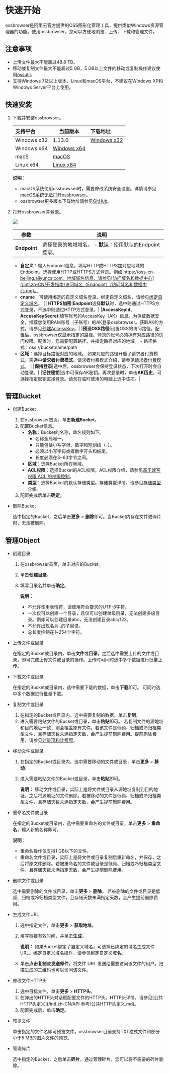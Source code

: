 # 快速开始

ossbrowser是阿里云官方提供的OSS图形化管理工具，提供类似Windows资源管理器的功能。使用ossbrowser，您可以方便地浏览、上传、下载和管理文件。

## 注意事项

-   上传文件最大不能超过48.8 TB。
-   移动或复制文件最大不能超过5 GB，5 GB以上文件的移动或复制操作建议使用[ossutil](/intl.zh-CN/常用工具/命令行工具ossutil/概述.md)。
-   支持Windows 7及以上版本、Linux和macOS平台，不建议在Windows XP和Windows Server平台上使用。

## 快速安装

1.  下载并安装ossbrowser。

    |支持平台|当前版本|下载地址|
    |:---|----|:---|
    |Windows x32|1.13.0|[Windows x32](https://gosspublic.alicdn.com/oss-browser/1.13.0/oss-browser-win32-ia32.zip)|
    |Windows x64|[Windows x64](https://gosspublic.alicdn.com/oss-browser/1.13.0/oss-browser-win32-x64.zip)|
    |macS|[macOS](https://gosspublic.alicdn.com/oss-browser/1.13.0/oss-browser-darwin-x64.zip)|
    |Linux x64|[Linux x64](https://gosspublic.alicdn.com/oss-browser/1.13.0/oss-browser-linux-x64.zip)|

    **说明：**

    -   macOS系统使用ossbrowser时，需要修改系统安全设置。详情请参见[macOS系统无法打开ossbrowser](/intl.zh-CN/常用工具/图形化管理工具ossbrowser/常见问题.md)。
    -   ossbrowser更多版本下载地址请参见[GitHub](https://github.com/aliyun/oss-browser/blob/master/all-releases.md)。
2.  打开ossbrowser并登录。

    ![](https://static-aliyun-doc.oss-accelerate.aliyuncs.com/assets/img/zh-CN/9814459951/p40359.png)

    |参数|说明|
    |--|--|
    |**Endpoint**|选择登录的地域域名。     -   **默认**：使用默认的Endpoint登录。
    -   **自定义**：输入Endpoint信息，填写HTTP或HTTPS加对应地域的Endpoint，选择使用HTTP或HTTPS方式登录。例如 https://oss-cn-beijing.aliyuncs.com。地域域名信息，请参见[访问域名和数据中心](/intl.zh-CN/开发指南/访问域名（Endpoint）/访问域名和数据中心.md)。
    -   **cname**：可使用绑定的自定义域名登录。绑定自定义域名，请参见[绑定自定义域名](/intl.zh-CN/控制台用户指南/存储空间管理/管理域名/绑定自定义域名.md)。 |
    |**HTTPS加密**|**Endpoint**选择**默认**时，选中则通过HTTPS方式登录，不选中则通过HTTP方式登录。|
    |**AccessKeyId**、**AccessKeySecret**|填写账号的AccessKey（AK）信息。为保证数据安全，推荐您使用RAM账号（子账号）的AK登录ossbrowser。获取AK的方式，请参见[创建AccessKey]()。|
    |**预设OSS路径**|设置OSS的访问路径。配置后，ossbrowser仅显示指定的路径。登录的账号必须拥有对应路径的访问权限。配置时，您需要配置路径，并指定路径对应的地域。     -   路径格式：oss://bucketname/path
    -   **区域**：选择目标路径对应的地域。
如果对应的路径开启了请求者付费模式，需选中**请求者付费模式**。请求者付费模式介绍，请参见[请求者付费模式](/intl.zh-CN/开发指南/存储空间（Bucket）/请求者付费模式.md)。 |
    |**保持登录**|选中后，ossbrowser会保持登录状态，下次打开时会自动登录。|
    |**记住秘钥**|选中可保存AK秘钥。再次登录时，单击**AK历史**，可选择指定密钥直接登录。请勿在临时使用的电脑上选中该项。|


## 管理Bucket

-   创建Bucket
    1.  在ossbrowser首页，单击**新建Bucket**。
    2.  配置Bucket信息。
        -   **名称**：Bucket的名称，命名规则如下。
            -   名称全局唯一。
            -   只能包括小写字母、数字和短划线（-）。
            -   必须以小写字母或者数字开头和结尾。
            -   长度必须在3~63字节之间。
        -   **区域**：选择Bucket所在地域。
        -   **ACL权限**：选择Bucket的ACL权限。ACL权限介绍，请参见[基于读写权限 ACL 的权限控制](/intl.zh-CN/开发指南/数据安全/访问控制/读写权限ACL.md)。
        -   **类型**：选择Bucket的默认存储类型。存储类型详情，请参见[存储类型介绍](/intl.zh-CN/开发指南/存储类型/存储类型介绍.md)。
    3.  配置完成后单击**确定**。
-   删除Bucket

    选中指定的Bucket，之后单击**更多** \> **删除**即可。当Bucket内存在文件或碎片时，无法被删除。


## 管理Object

-   创建目录
    1.  在ossbrowser首页，单击对应的Bucket。
    2.  单击**创建目录**。
    3.  填写目录名并单击**确定**。

        **说明：**

        -   不允许使用表情符，请使用符合要求的UTF-8字符。
        -   一次仅可以创建一个目录，且仅可以创建单级目录，无法创建多级目录。例如可以创建目录abc，无法创建目录abc/123。
        -   不允许出现名为..的子目录。
        -   总长度控制在1~254个字符。
-   上传文件或目录

    在指定的Bucket或目录内，单击**文件**或**目录**，之后选中需要上传的文件或目录，即可完成上传文件或目录的操作。上传时可同时选中多个数据进行批量上传。

-   下载文件或目录

    在指定的Bucket或目录内，选中需要下载的数据，单击**下载**即可。 可同时选中多个数据进行批量下载。

-   复制文件或目录
    1.  在指定的Bucket或目录内，选中需要复制的数据，单击**复制**。
    2.  进入需要粘贴文件的Bucket或目录，单击**粘贴**即可。 若复制文件的源地址和目的地址一致，则会覆盖原有文件。若该文件是低频、归档或冷归档类型文件，且存储天数未满指定天数，会产生提前删除费用。提前删除费用，请参见[计量项和计费项](/intl.zh-CN/计量计费/计量项和计费项/概述.md)。
-   移动文件或目录
    1.  在指定的Bucket或目录内，选中需要移动的文件或目录，单击**更多** \> **移动**。
    2.  进入需要粘贴文件的Bucket或目录，单击**粘贴**即可。

        **说明：** 移动文件或目录，实际上是将文件或目录从源地址复制到目的地址，之后将源地址的文件删除。若被移动的文件是低频、归档或冷归档类型文件，且存储天数未满指定天数，会产生提前删除费用。

-   重命名文件或目录

    在指定的Bucket或目录内，选中需要重命名的文件或目录，单击**更多** \> **重命名**，输入新的名称即可。

    **说明：**

    -   重命名操作仅支持1 GB以下的文件。
    -   重命名文件或目录，实际上是将文件或目录复制后重新命名，并保存，之后将原文件删除。若被重命名的文件或目录是低频、归档或冷归档类型文件，且存储天数未满指定天数，会产生提前删除费用。
-   删除文件或目录

    选中需要删除的文件或目录，单击**更多** \> **删除**。 若被删除的文件或目录是低频、归档或冷归档类型文件，且存储天数未满指定天数，会产生提前删除费用。

-   生成文件URL
    1.  选中指定文件，单击**更多** \> **获取地址**。
    2.  填写链接有效时间，并单击**生成**。

        **说明：** 如果Bucket绑定了自定义域名，可选择已绑定的域名生成文件URL。绑定自定义域名操作，请参见[绑定自定义域名](/intl.zh-CN/控制台用户指南/存储空间管理/管理域名/绑定自定义域名.md)。

    3.  单击**点击复制**或**发送邮件**，将文件 URL 发送给需要访问该文件的用户。扫描生成的二维码也可以访问该文件。
-   修改文件HTTP头
    1.  选中目标文件，单击**更多** \> **HTTP头**。
    2.  在弹出的HTTP头对话框配置文件的HTTP头。HTTP头详情，请参见[公共HTTP头定义](/intl.zh-CN/API 参考/公共HTTP头定义.md)。
    3.  配置完成后，单击**确定**。
-   预览文件

    单击指定的文件名即可预览文件。ossbrowser目前支持TXT格式文件和部分小于5 MB的图片文件的预览。

-   管理碎片

    选中指定的Bucket，之后单击**碎片**。通过管理碎片，您可以将不需要的碎片删除。


